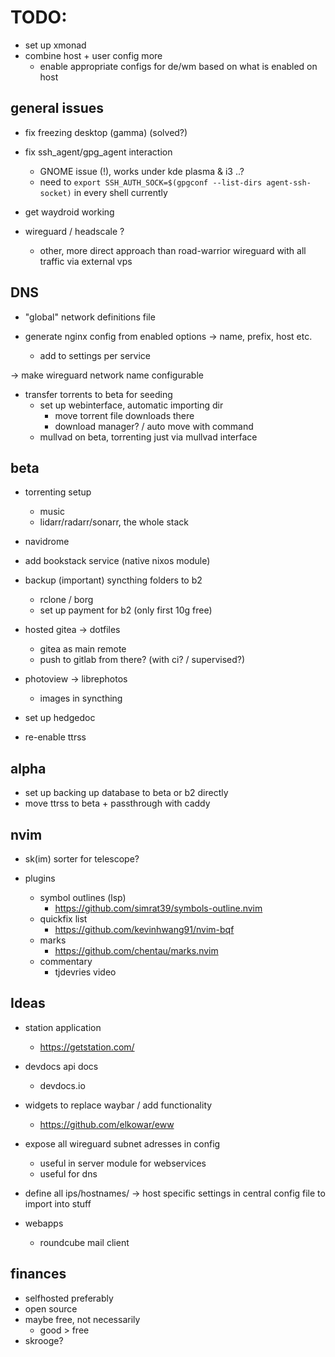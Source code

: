 # TODO:

- set up xmonad
- combine host + user config more 
    - enable appropriate configs for de/wm based on what is enabled on host

## general issues

- fix freezing desktop (gamma) (solved?)

- fix ssh_agent/gpg_agent interaction 
    - GNOME issue (!), works under kde plasma & i3 ..?
    - need to `export SSH_AUTH_SOCK=$(gpgconf --list-dirs agent-ssh-socket)` in every shell currently

- get waydroid working

- wireguard / headscale ?
    - other, more direct approach than road-warrior wireguard with all traffic via external vps

## DNS

- "global" network definitions file

- generate nginx config from enabled options -> name, prefix, host etc.
    - add to settings per service

-> make wireguard network name configurable

- transfer torrents to beta for seeding
    - set up webinterface, automatic importing dir
        - move torrent file downloads there
        - download manager? / auto move with command
    - mullvad on beta, torrenting just via mullvad interface

## beta

- torrenting setup
    - music
    - lidarr/radarr/sonarr, the whole stack

- navidrome

- add bookstack service (native nixos module)

- backup (important) syncthing folders to b2
    - rclone / borg
    - set up payment for b2 (only first 10g free)

- hosted gitea -> dotfiles
    - gitea as main remote
    - push to gitlab from there? (with ci? / supervised?)

- photoview -> librephotos
    - images in syncthing

- set up hedgedoc
- re-enable ttrss

## alpha

- set up backing up database to beta or b2 directly
- move ttrss to beta + passthrough with caddy

## nvim

- sk(im) sorter for telescope?

- plugins
    - symbol outlines (lsp)
        - https://github.com/simrat39/symbols-outline.nvim
    - quickfix list
        - https://github.com/kevinhwang91/nvim-bqf
    - marks 
        - https://github.com/chentau/marks.nvim
    - commentary
        - tjdevries video

## Ideas

- station application
    - https://getstation.com/

- devdocs api docs
    - devdocs.io

- widgets to replace waybar / add functionality
  - https://github.com/elkowar/eww

- expose all wireguard subnet adresses in config
    - useful in server module for webservices
    - useful for dns 
- define all ips/hostnames/ -> host specific settings in central config file to import into stuff

- webapps
    - roundcube mail client

## finances

- selfhosted preferably
- open source
- maybe free, not necessarily
    - good > free
- skrooge?
